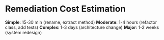 # Remediation Cost Estimation
**Simple**: 15-30 min (rename, extract method)
**Moderate**: 1-4 hours (refactor class, add tests)
**Complex**: 1-3 days (architecture change)
**Major**: 1-2 weeks (system redesign)
